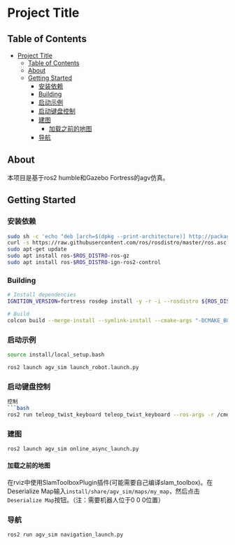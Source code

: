 # Project Title

## Table of Contents

- [Project Title](#project-title)
  - [Table of Contents](#table-of-contents)
  - [About ](#about-)
  - [Getting Started ](#getting-started-)
    - [安装依赖](#安装依赖)
    - [Building](#building)
    - [启动示例](#启动示例)
    - [启动键盘控制](#启动键盘控制)
    - [建图](#建图)
      - [加载之前的地图](#加载之前的地图)
    - [导航](#导航)

## About <a name = "about"></a>

本项目是基于ros2 humble和Gazebo Fortress的agv仿真。

## Getting Started <a name = "getting_started"></a>

### 安装依赖

```bash
sudo sh -c 'echo "deb [arch=$(dpkg --print-architecture)] http://packages.ros.org/ros2/ubuntu $(lsb_release -cs) main" > /etc/apt/sources.list.d/ros2-latest.list'
curl -s https://raw.githubusercontent.com/ros/rosdistro/master/ros.asc | sudo apt-key add -
sudo apt-get update
sudo apt install ros-$ROS_DISTRO-ros-gz
sudo apt install ros-$ROS_DISTRO-ign-ros2-control
```

### Building

```bash
# Install dependencies
IGNITION_VERSION=fortress rosdep install -y -r -i --rosdistro ${ROS_DISTRO} --from-paths .

# Build
colcon build --merge-install --symlink-install --cmake-args "-DCMAKE_BUILD_TYPE=Release"
```


### 启动示例

```bash
source install/local_setup.bash

ros2 launch agv_sim launch_robot.launch.py
```

### 启动键盘控制

```bash
控制
```bash
ros2 run teleop_twist_keyboard teleop_twist_keyboard --ros-args -r /cmd_vel:=/cmd_vel_keyboard
```
### 建图

```bash
ros2 launch agv_sim online_async_launch.py
```

#### 加载之前的地图

在rviz中使用SlamToolboxPlugin插件(可能需要自己编译slam_toolbox)。在Deserialize Map输入`install/share/agv_sim/maps/my_map`，然后点击`Deserialize Map`按钮。（注：需要机器人位于0 0 0位置）

### 导航

```bash
ros2 run agv_sim navigation_launch.py
```